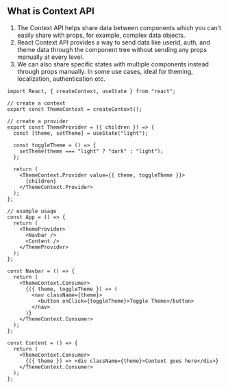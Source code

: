 ## What is Context API
1. The Context API helps share data between components which you can’t easily share with props, for example, complex data objects.  
2. React Context API provides a way to send data like userid, auth, and theme data through the component tree without sending any props manually at every level. 
3. We can also share specific states with multiple components instead through props manually. In some use cases, ideal for theming, localization, authentication etc.
```
import React, { createContext, useState } from "react";

// create a context
export const ThemeContext = createContext();

// create a provider
export const ThemeProvider = ({ children }) => {
  const [theme, setTheme] = useState("light");

  const toggleTheme = () => {
    setTheme(theme === "light" ? "dark" : "light");
  };

  return (
    <ThemeContext.Provider value={{ theme, toggleTheme }}>
      {children}
    </ThemeContext.Provider>
  );
};

// example usage
const App = () => {
  return (
    <ThemeProvider>
      <Navbar />
      <Content />
    </ThemeProvider>
  );
};

const Navbar = () => {
  return (
    <ThemeContext.Consumer>
      {({ theme, toggleTheme }) => (
        <nav className={theme}>
          <button onClick={toggleTheme}>Toggle Theme</button>
        </nav>
      )}
    </ThemeContext.Consumer>
  );
};

const Content = () => {
  return (
    <ThemeContext.Consumer>
      {({ theme }) => <div className={theme}>Content goes here</div>}
    </ThemeContext.Consumer>
  );
};
```
